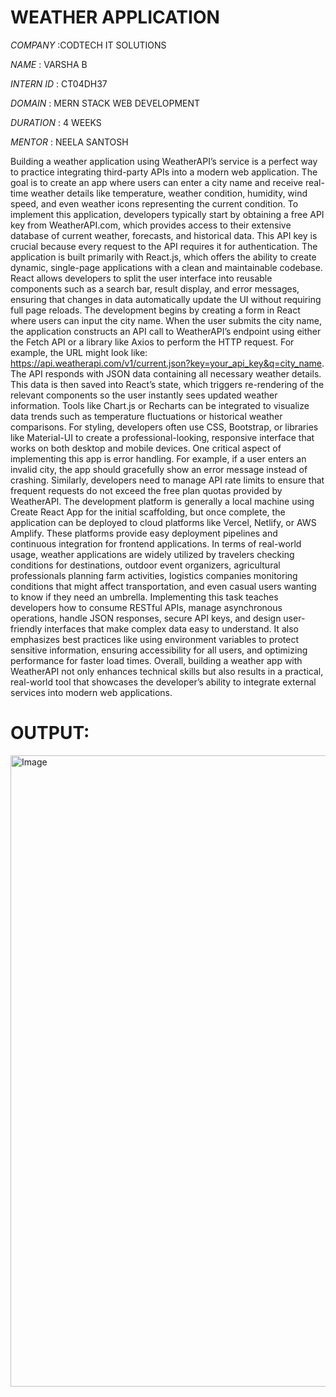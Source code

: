 # WEATHER APPLICATION

*COMPANY* :CODTECH IT SOLUTIONS

*NAME* : VARSHA B

*INTERN ID* : CT04DH37

*DOMAIN* : MERN STACK WEB DEVELOPMENT

*DURATION* : 4 WEEKS

*MENTOR* : NEELA SANTOSH

Building a weather application using WeatherAPI’s service is a perfect way to practice integrating third-party APIs into a modern web application. The goal is to create an app where users can enter a city name and receive real-time weather details like temperature, weather condition, humidity, wind speed, and even weather icons representing the current condition. To implement this application, developers typically start by obtaining a free API key from WeatherAPI.com, which provides access to their extensive database of current weather, forecasts, and historical data. This API key is crucial because every request to the API requires it for authentication. The application is built primarily with React.js, which offers the ability to create dynamic, single-page applications with a clean and maintainable codebase. React allows developers to split the user interface into reusable components such as a search bar, result display, and error messages, ensuring that changes in data automatically update the UI without requiring full page reloads. The development begins by creating a form in React where users can input the city name. When the user submits the city name, the application constructs an API call to WeatherAPI’s endpoint using either the Fetch API or a library like Axios to perform the HTTP request. For example, the URL might look like: https://api.weatherapi.com/v1/current.json?key=your_api_key&q=city_name. The API responds with JSON data containing all necessary weather details. This data is then saved into React’s state, which triggers re-rendering of the relevant components so the user instantly sees updated weather information. Tools like Chart.js or Recharts can be integrated to visualize data trends such as temperature fluctuations or historical weather comparisons. For styling, developers often use CSS, Bootstrap, or libraries like Material-UI to create a professional-looking, responsive interface that works on both desktop and mobile devices. One critical aspect of implementing this app is error handling. For example, if a user enters an invalid city, the app should gracefully show an error message instead of crashing. Similarly, developers need to manage API rate limits to ensure that frequent requests do not exceed the free plan quotas provided by WeatherAPI. The development platform is generally a local machine using Create React App for the initial scaffolding, but once complete, the application can be deployed to cloud platforms like Vercel, Netlify, or AWS Amplify. These platforms provide easy deployment pipelines and continuous integration for frontend applications. In terms of real-world usage, weather applications are widely utilized by travelers checking conditions for destinations, outdoor event organizers, agricultural professionals planning farm activities, logistics companies monitoring conditions that might affect transportation, and even casual users wanting to know if they need an umbrella. Implementing this task teaches developers how to consume RESTful APIs, manage asynchronous operations, handle JSON responses, secure API keys, and design user-friendly interfaces that make complex data easy to understand. It also emphasizes best practices like using environment variables to protect sensitive information, ensuring accessibility for all users, and optimizing performance for faster load times. Overall, building a weather app with WeatherAPI not only enhances technical skills but also results in a practical, real-world tool that showcases the developer’s ability to integrate external services into modern web applications.

# OUTPUT:

<img width="1919" height="1010" alt="Image" src="https://github.com/user-attachments/assets/0b5b51ef-a0fd-48cc-9257-7fca0436a423" />
